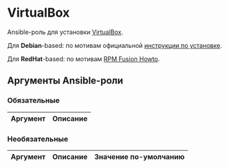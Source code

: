 # VirtualBox

Ansible-роль для установки [VirtualBox](https://www.virtualbox.org/).

Для **Debian**-based: по мотивам официальной [инструкции по установке](https://www.virtualbox.org/wiki/Linux_Downloads).

Для **RedHat**-based: по мотивам [RPM Fusion Howto](https://rpmfusion.org/Howto/VirtualBox).

## Аргументы Ansible-роли

### Обязательные

| Аргумент | Описание |
| --- | --- |  

### Необязательные

| Аргумент | Описание | Значение по-умолчанию |
| --- | --- | --- |
